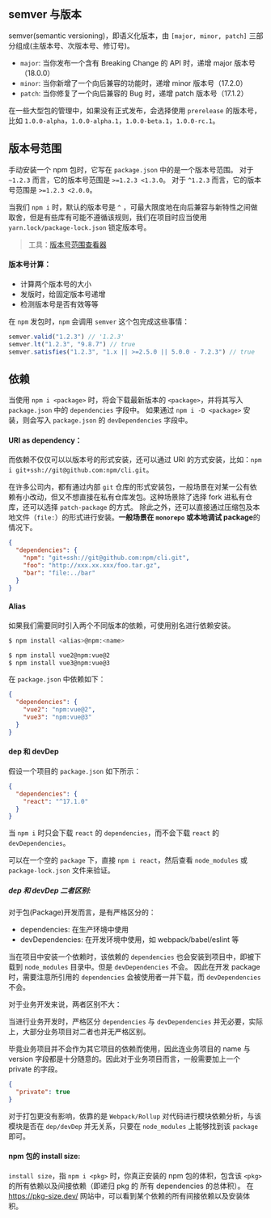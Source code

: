 ## semver 与版本

semver(semantic versioning)，即语义化版本，由 `[major, minor, patch]` 三部分组成(主版本号、次版本号、修订号)。

- `major`: 当你发布一个含有 Breaking Change 的 API 时，递增 major 版本号（18.0.0）
- `minor`: 当你新增了一个向后兼容的功能时，递增 minor 版本号（17.2.0）
- `patch`: 当你修复了一个向后兼容的 Bug 时，递增 patch 版本号（17.1.2）

在一些大型包的管理中，如果没有正式发布，会选择使用 `prerelease` 的版本号，比如 `1.0.0-alpha`，`1.0.0-alpha.1`，`1.0.0-beta.1`，`1.0.0-rc.1`。

## 版本号范围

手动安装一个 npm 包时，它写在 `package.json` 中的是一个版本号范围。
对于 `~1.2.3` 而言，它的版本号范围是 `>=1.2.3 <1.3.0`。
对于 `^1.2.3` 而言，它的版本号范围是 `>=1.2.3 <2.0.0`。

当我们 `npm i` 时，默认的版本号是 `^` ，可最大限度地在向后兼容与新特性之间做取舍，但是有些库有可能不遵循该规则，我们在项目时应当使用 `yarn.lock/package-lock.json` 锁定版本号。

> 工具：[版本号范围查看器](https://devtool.tech/semver)

#### 版本号计算：

- 计算两个版本号的大小
- 发版时，给固定版本号递增
- 检测版本号是否有效等等

在 `npm` 发包时，`npm` 会调用 `semver` 这个包完成这些事情：

```js
semver.valid("1.2.3") // '1.2.3'
semver.lt("1.2.3", "9.8.7") // true
semver.satisfies("1.2.3", "1.x || >=2.5.0 || 5.0.0 - 7.2.3") // true
```

## 依赖

当使用 `npm i <package>` 时，将会下载最新版本的 `<package>`，并将其写入 `package.json` 中的 `dependencies` 字段中。
如果通过 `npm i -D <package>` 安装，则会写入 `package.json` 的 `devDependencies` 字段中。

#### URI as dependency：

而依赖不仅仅可以以版本号的形式安装，还可以通过 URI 的方式安装，比如：`npm i git+ssh://git@github.com:npm/cli.git`。

在许多公司内，都有通过内部 `git` 仓库的形式安装包，一般场景在对某一公有依赖有小改动，但又不想直接在私有仓库发包。这种场景除了选择 fork 进私有仓库，还可以选择 `patch-package` 的方式。
除此之外，还可以直接通过压缩包及本地文件（`file:`）的形式进行安装。**一般场景在 `monorepo` 或本地调试 package**的情况下。

```json
{
  "dependencies": {
    "npm": "git+ssh://git@github.com:npm/cli.git",
    "foo": "http://xxx.xx.xxx/foo.tar.gz",
    "bar": "file:../bar"
  }
}
```

#### Alias

如果我们需要同时引入两个不同版本的依赖，可使用别名进行依赖安装。

```Bash
$ npm install <alias>@npm:<name>

$ npm install vue2@npm:vue@2
$ npm install vue3@npm:vue@3
```

在 `package.json` 中依赖如下：

```json
{
  "dependencies": {
    "vue2": "npm:vue@2",
    "vue3": "npm:vue@3"
  }
}
```

#### dep 和 devDep

假设一个项目的 `package.json` 如下所示：

```json
{
  "dependencies": {
    "react": "^17.1.0"
  }
}
```

当 `npm i` 时只会下载 `react` 的 `dependencies`，而不会下载 `react` 的 `devDependencies`。

可以在一个空的 `package` 下，直接 `npm i react`，然后查看 `node_modules` 或 `package-lock.json` 文件来验证。

##### dep 和 devDep 二者区别:

对于包(Package)开发而言，是有严格区分的：

- dependencies: 在生产环境中使用
- devDependencies: 在开发环境中使用，如 webpack/babel/eslint 等

当在项目中安装一个依赖时，该依赖的 `dependencies` 也会安装到项目中，即被下载到 `node_modules` 目录中。但是 `devDependencies` 不会。
因此在开发 package 时，需要注意所引用的 `dependencies` 会被使用者一并下载，而 `devDependencies` 不会。

对于业务开发来说，两者区别不大：

当进行业务开发时，严格区分 `dependencies` 与 `devDependencies` 并无必要，实际上，大部分业务项目对二者也并无严格区别。

毕竟业务项目并不会作为其它项目的依赖而使用，因此连业务项目的 name 与 version 字段都是十分随意的。因此对于业务项目而言，一般需要加上一个 private 的字段。

```json
{
  "private": true
}
```

对于打包更没有影响，依靠的是 `Webpack/Rollup` 对代码进行模块依赖分析，与该模块是否在 `dep/devDep` 并无关系，只要在 `node_modules` 上能够找到该 `package` 即可。

#### npm 包的 install size:

`install size`，指 `npm i <pkg>` 时，你真正安装的 npm 包的体积，包含该 `<pkg>` 的所有依赖以及间接依赖（即递归 pkg 的 所有 dependencies 的总体积）。
在 https://pkg-size.dev/ 网站中，可以看到某个依赖的所有间接依赖以及安装体积。
